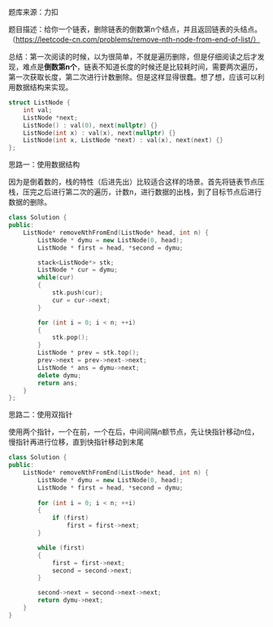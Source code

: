 题库来源：力扣

题目描述：给你一个链表，删除链表的倒数第n个结点，并且返回链表的头结点。（https://leetcode-cn.com/problems/remove-nth-node-from-end-of-list/）

总结：第一次阅读的时候，以为很简单，不就是遍历删除，但是仔细阅读之后才发现，难点是**倒数第n个**，链表不知道长度的时候还是比较耗时间，需要两次遍历，第一次获取长度，第二次进行计数删除。但是这样显得很蠢。想了想，应该可以利用数据结构来实现。

```c++
struct ListNode {
    int val;
    ListNode *next;
    ListNode() : val(0), next(nullptr) {}
    ListNode(int x) : val(x), next(nullptr) {}
    ListNode(int x, ListNode *next) : val(x), next(next) {}
};
```

思路一：使用数据结构

因为是倒着数的，栈的特性（后进先出）比较适合这样的场景。首先将链表节点压栈，压完之后进行第二次的遍历，计数n，进行数据的出栈，到了目标节点后进行数据的删除。

```c++
class Solution {
public:
    ListNode* removeNthFromEnd(ListNode* head, int n) {
        ListNode * dymu = new ListNode(0, head);
        ListNode * first = head, *second = dymu;

        stack<ListNode*> stk;
        ListNode * cur = dymu;
        while(cur)
        {
            stk.push(cur);
            cur = cur->next;
        }

        for (int i = 0; i < n; ++i)
        {
            stk.pop();
        }
        ListNode * prev = stk.top();
        prev->next = prev->next->next;
        ListNode * ans = dymu->next;
        delete dymu;
        return ans;
    }
};
```

思路二：使用双指针

使用两个指针，一个在前，一个在后，中间间隔n额节点，先让快指针移动n位，慢指针再进行位移，直到快指针移动到末尾

```c++
class Solution {
public:
    ListNode* removeNthFromEnd(ListNode* head, int n) {
        ListNode * dymu = new ListNode(0, head);
        ListNode * first = head, *second = dymu;
        
        for (int i = 0; i < n; ++i)
        {
            if (first)
                first = first->next;
        }

        while (first)
        {
            first = first->next;
            second = second->next;
        }

        second->next = second->next->next;
        return dymu->next;
    }
}

```

